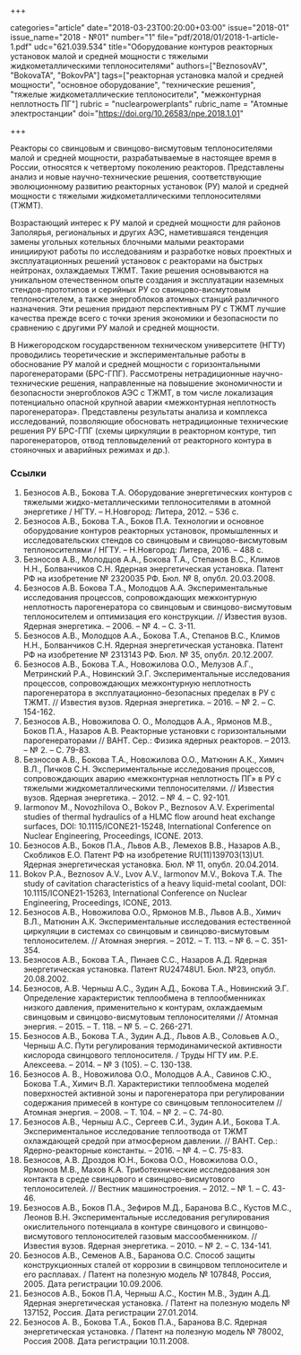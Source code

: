 +++

categories="article"
date="2018-03-23T00:20:00+03:00"
issue="2018-01"
issue_name="2018 - №01"
number="1"
file="pdf/2018/01/2018-1-article-1.pdf"
udc="621.039.534"
title="Оборудование контуров реакторных установок малой и средней мощности с тяжелыми жидкометаллическими теплоносителями"
authors=["BeznosovAV", "BokovaTA", "BokovPA"]
tags=["реакторная установка малой и средней мощности", "основное оборудование", "технические решения", "тяжелые жидкометаллические теплоносители", "межконтурная неплотность ПГ"]
rubric = "nuclearpowerplants"
rubric_name = "Aтомные электростанции"
doi="https://doi.org/10.26583/npe.2018.1.01"

+++

Реакторы со свинцовым и свинцово-висмутовым теплоносителями малой и средней мощности, разрабатываемые в настоящее время в России, относятся к четвертому поколению реакторов. Представлены анализ и новые научно-технические решения, соответствующие эволюционному развитию реакторных установок (РУ) малой и средней мощности с тяжелыми жидкометаллическими теплоносителями (ТЖМТ).

Возрастающий интерес к РУ малой и средней мощности для районов Заполярья, региональных и других АЭС, наметившаяся тенденция замены угольных котельных блочными малыми реакторами инициируют работы по исследованиям и разработке новых проектных и эксплуатационных решений установок с реакторами на быстрых нейтронах, охлаждаемых ТЖМТ. Такие решения основываются на уникальном отечественном опыте создания и эксплуатации наземных стендов-прототипов и серийных РУ со свинцово-висмутовым теплоносителем, а также энергоблоков атомных станций различного назначения. Эти решения придают перспективным РУ с ТЖМТ лучшие качества прежде всего с точки зрения экономики и безопасности по сравнению с другими РУ малой и средней мощности.

В Нижегородском государственном техническом университете (НГТУ) проводились теоретические и экспериментальные работы в обоснование РУ малой и средней мощности с горизонтальными парогенераторами (БРС-ГПГ). Рассмотрены нетрадиционные научно-технические решения, направленные на повышение экономичности и безопасности энергоблоков АЭС с ТЖМТ, в том числе локализация потенциально опасной крупной аварии «межконтурная неплотность парогенератора». Представлены результаты анализа и комплекса исследований, позволяющие обосновать нетрадиционные технические решения РУ БРС-ГПГ (схемы циркуляции в реакторном контуре, тип парогенераторов, отвод тепловыделений от реакторного контура в стояночных и аварийных режимах и др.).

### Ссылки

1. Безносов А.В., Бокова Т.А. Оборудование энергетических контуров с тяжелыми жидко-металлическими теплоносителями в атомной энергетике / НГТУ. – Н.Новгород: Литера, 2012. – 536 с.
2. Безносов А.В., Бокова Т.А., Боков П.А. Технологии и основное оборудование контуров реакторных установок, промышленных и исследовательских стендов со свинцовым и свинцово-висмутовым теплоносителями / НГТУ. – Н.Новгород: Литера, 2016. – 488 с.
3. Безносов А.В., Молодцов А.А., Бокова Т.А., Степанов В.С., Климов Н.Н., Болванчиков С.Н. Ядерная энергетическая установка. Патент РФ на изобретение № 2320035 РФ. Бюл. № 8, опубл. 20.03.2008.
4. Безносов А.В. Бокова Т.А., Молодцов А.А. Экспериментальные исследования процессов, сопровождающих межконтурную неплотность парогенератора со свинцовым и свинцово-висмутовым теплоносителем и оптимизация его конструкции. // Известия вузов. Ядерная энергетика. – 2006. – № 4. – С. 3-11.
5. Безносов А.В., Молодцов А.А., Бокова Т.А., Степанов В.С., Климов Н.Н., Болванчиков С.Н. Ядерная энергетическая установка. Патент РФ на изобретение № 2313143 РФ. Бюл. № 35, опубл. 20.12.2007.
6. Безносов А.В., Бокова Т.А., Новожилова О.О., Мелузов А.Г., Метринский Р.А., Новинский Э.Г. Экспериментальные исследования процессов, сопровождающих межконтурную неплотность парогенератора в эксплуатационно-безопасных пределах в РУ с ТЖМТ. // Известия вузов. Ядерная энергетика. – 2016. – № 2. – С. 154-162.
7. Безносов А.В., Новожилова О. О., Молодцов А.А., Ярмонов М.В., Боков П.А., Назаров А.В. Реакторные установки с горизонтальными парогенераторами // ВАНТ. Сер.: Физика ядерных реакторов. – 2013. – № 2. – С. 79-83.
8. Безносов А.В., Бокова Т.А., Новожилова О.О., Матюнин А.К., Химич В.Л., Пичков С.Н. Экспериментальные исследования процессов, сопровождающих аварию «межконтурная неплотность ПГ» в РУ с тяжелыми жидкометаллическими теплоносителями. // Известия вузов. Ядерная энергетика. – 2012. – № 4. – С. 92-101.
9. Iarmonov M., Novozhilova O., Bokov P., Beznosov A.V. Experimental studies of thermal hydraulics of a HLMC flow around heat exchange surfaces, DOI: 10.1115/ICONE21-15248, International Conference on Nuclear Engineering, Proceedings, ICONE. 2013.
10. Безносов А.В., Боков П.А., Львов А.В., Лемехов В.В., Назаров А.В., Скобликов Е.О. Патент РФ на изобретение RU(11)139703(13)U1. Ядерная энергетическая установка. Бюл. № 11, опубл. 20.04.2014.
11. Bokov P.A., Beznosov A.V., Lvov A.V., Iarmonov M.V., Bokova T.A. The study of cavitation characteristics of a heavy liquid-metal coolant, DOI: 10.1115/ICONE21-15263, International Conference on Nuclear Engineering, Proceedings, ICONE, 2013.
12. Безносов А.В., Новожилова О.О., Ярмонов М.В., Львов А.В., Химич В.Л., Матюнин А.К. Экспериментальные исследования естественной циркуляции в системах со свинцовым и свинцово-висмутовым теплоносителем. // Атомная энергия. – 2012. – Т. 113. – № 6. – С. 351-354.
13. Безносов А.В., Бокова Т.А., Пинаев С.С., Назаров А.Д. Ядерная энергетическая установка. Патент RU24748U1. Бюл. №23, опубл. 20.08.2002.
14. Безносов, А.В. Черныш А.С., Зудин А.Д., Бокова Т.А., Новинский Э.Г. Определение характеристик теплообмена в теплообменниках низкого давления, применительно к контурам, охлаждаемым свинцовым и свинцово-висмутовым теплоносителями // Атомная энергия. – 2015. – Т. 118. – № 5. – С. 266-271.
15. Безносов А.В., Бокова Т.А., Зудин А.Д., Львов А.В., Соловьев А.О., Черныш А.С. Пути регулирования термодинамической активности кислорода свинцового теплоносителя. / Труды НГТУ им. Р.Е. Алексеева. – 2014. – № 3 (105). – С. 130-138.
16. Безносов А. В., Новожилова О.О., Молодцов А.А., Савинов С.Ю., Бокова Т.А., Химич В.Л. Характеристики теплообмена моделей поверхностей активной зоны и парогенератора при регулировании содержания примесей в контуре со свинцовым теплоносителем // Атомная энергия. – 2008. – Т. 104. – № 2. – С. 74-80.
17. Безносов А.В., Черныш А.С., Сергеев С.И., Зудин А.И., Бокова Т.А. Экспериментальное исследование теплоотвода от ТЖМТ охлаждающей средой при атмосферном давлении. // ВАНТ. Сер.: Ядерно-реакторные константы. – 2016. – № 4. – С. 75-83.
18. Безносов, А.В. Дроздов Ю.Н., Бокова О.О., Новожилова О.О., Ярмонов М.В., Махов К.А. Триботехнические исследования зон контакта в среде свинцового и свинцово-висмутового теплоносителей. // Вестник машиностроения. – 2012. – № 1. – С. 43-46.
19. Безносов А.В., Боков П.А., Зефиров М.Д., Баранова В.С., Кустов М.С., Леонов В.Н. Экспериментальные исследования регулирования окислительного потенциала в контуре свинцового и свинцово-висмутового теплоносителей газовым массообменником. // Известия вузов. Ядерная энергетика. – 2010. – № 2. – С. 134-141.
20. Безносов А.В., Семенов А.В., Баранова О.С. Способ защиты конструкционных сталей от коррозии в свинцовом теплоносителе и его расплавах. / Патент на полезную модель № 107848, Россия, 2005. Дата регистрации 10.09.2006.
21. Безносов А.В., Боков П.А, Черныш А.С., Костин М.В., Зудин А.Д. Ядерная энергетическая установка. / Патент на полезную модель № 137152, Россия. Дата регистрации 27.01.2014.
22. Безносов А. В., Бокова Т.А., Боков П.А., Баранова В.С. Ядерная энергетическая установка. / Патент на полезную модель № 78002, Россия 2008. Дата регистрации 10.11.2008.